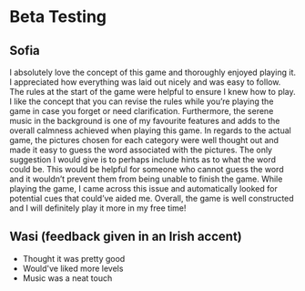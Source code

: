 # Beta Testing

## Sofia
I absolutely love the concept of this game and thoroughly enjoyed playing it. I appreciated how everything was laid out nicely and was easy to follow. The rules at the start of the game were helpful to ensure I knew how to play. I like the concept that you can revise the rules while you’re playing the game in case you forget or need clarification. Furthermore, the serene music in the background is one of my favourite features and adds to the overall calmness achieved when playing this game. In regards to the actual game, the pictures chosen for each category were well thought out and made it easy to guess the word associated with the pictures. The only suggestion I would give is to perhaps include hints as to what the word could be. This would be helpful for someone who cannot guess the word and it wouldn’t prevent them from being unable to finish the game. While playing the game, I came across this issue and automatically looked for potential cues that could’ve aided me. Overall, the game is well constructed and I will definitely play it more in my free time!

## Wasi (feedback given in an Irish accent)
- Thought it was pretty good
- Would've liked more levels
- Music was a neat touch